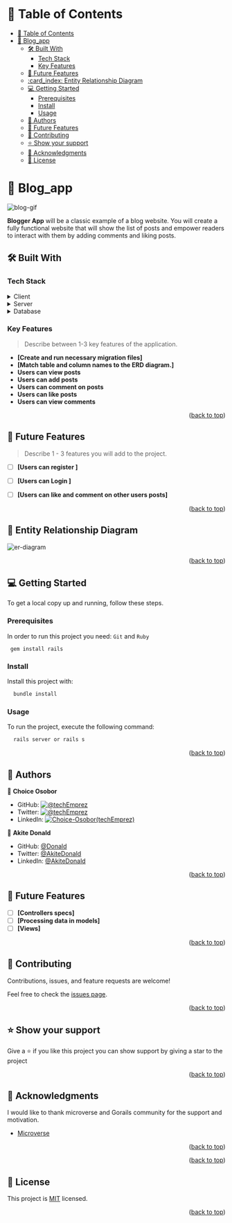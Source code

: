 <!-- @format -->

<!-- TABLE OF CONTENTS -->

# 📗 Table of Contents

- [📗 Table of Contents](#-table-of-contents)
- [📖 Blog\_app ](#-blog_app-)
  - [🛠 Built With ](#-built-with-)
    - [Tech Stack ](#tech-stack-)
    - [Key Features ](#key-features-)
  - [🔭 Future Features ](#-future-features-)
  - [:card\_index: Entity Relationship Diagram ](#card_index-entity-relationship-diagram-)
  - [💻 Getting Started ](#-getting-started-)
    - [Prerequisites](#prerequisites)
    - [Install](#install)
    - [Usage](#usage)
  - [👥 Authors ](#-authors-)
  - [🔭 Future Features ](#-future-features--1)
  - [🤝 Contributing ](#-contributing-)
  - [⭐️ Show your support ](#️-show-your-support-)
  - [🙏 Acknowledgments ](#-acknowledgments-)
  - [📝 License ](#-license-)

<!-- PROJECT DESCRIPTION -->

# 📖 Blog_app <a name="about-project"></a>

![blog-gif](https://ansarshome.files.wordpress.com/2021/09/d3464a4351fdf340ccb6bb37c281381a.gif)

**Blogger App** will be a classic example of a blog website. You will create a fully functional website that will show the list of posts and empower readers to interact with them by adding comments and liking posts.

## 🛠 Built With <a name="built-with"></a>

### Tech Stack <a name="tech-stack"></a>

<details>
  <summary>Client</summary>
  <ul>
    <li>HTML</li>
    <li>CSS</li>
    <li>JavaScript</li>
    <li>Ruby on Rails</li>
  </ul>
</details>

<details>
  <summary>Server</summary>
  <ul>
    <li>Ruby on Rails</li>
  </ul>
</details>

<details>
<summary>Database</summary>
  <ul>
    <li><a href="https://www.postgresql.org/">PostgreSQL</a></li>
  </ul>
</details>

<!-- Features -->
### Key Features <a name="key-features"></a>

> Describe between 1-3 key features of the application.
- **[Create and run necessary migration files]**
- **[Match table and column names to the ERD diagram.]**
- **Users can view posts**
- **Users can add posts**
- **Users can comment on posts**
- **Users can like posts**
- **Users can view comments**

<p align="right">(<a href="#readme-top">back to top</a>)</p>


<!-- FUTURE FEATURES -->

## 🔭 Future Features <a name="future-features"></a>

> Describe 1 - 3 features you will add to the project.

- [ ] **[Users can register ]**
- [ ] **[Users can Login ]**
- [ ] **[Users can like and comment on other users posts]**


<p align="right">(<a href="#readme-top">back to top</a>)</p>

<!-- ER DIAGRAM-->

## :card_index: Entity Relationship Diagram <a name="er-diagram"></a>

![er-diagram](https://user-images.githubusercontent.com/84629565/203113736-82dacec0-6b75-42e6-b87e-8bf441ffbe57.png)


<p align="right">(<a href="#readme-top">back to top</a>)</p>

<!-- GETTING STARTED -->

## 💻 Getting Started <a name="getting-started"></a>

To get a local copy up and running, follow these steps.

### Prerequisites

In order to run this project you need:
`Git` and `Ruby`

```
 gem install rails
```

### Install

Install this project with:

```sh
  bundle install
```

### Usage

To run the project, execute the following command:

```sh
  rails server or rails s
```

<p align="right">(<a href="#readme-top">back to top</a>)</p>

<!-- AUTHORS -->

## 👥 Authors <a name="authors"></a>

👤 **Choice Osobor**

- GitHub: [![@techEmprez](https://img.shields.io/badge/-@techEmprez-white?logo=GitHub&logoColor=181717&style=plastic)](https://github.com/techEmprez)
- Twitter: [![@techEmprez](https://img.shields.io/badge/-@techEmprez-blue?logo=Twitter&logoColor=skyBlue&style=plastic)](https://twitter.com/techEmprez)
- LinkedIn: [![Choice-Osobor(techEmprez)](https://img.shields.io/badge/-@ChoiceOsobor-white?logo=LinkedIn&logoColor=181717&style=plastic)](https://www.linkedin.com/in/choice-osobor/)


👤 **Akite Donald**

- GitHub: [@Donald](https://github.com/quavo19)
- Twitter: [@AkiteDonald](https://twitter.com/DonaldAkite)
- LinkedIn: [@AkiteDonald](https://www.linkedin.com/in/donald-akite-299a31222/)



<p align="right">(<a href="#readme-top">back to top</a>)</p>

<!-- FUTURE FEATURES -->

## 🔭 Future Features <a name="future-features"></a>

- [ ] **[Controllers specs]**
- [ ] **[Processing data in models]**
- [ ] **[Views]**

<p align="right">(<a href="#readme-top">back to top</a>)</p>

<!-- CONTRIBUTING -->

## 🤝 Contributing <a name="contributing"></a>

Contributions, issues, and feature requests are welcome!

Feel free to check the [issues page](../../issues/).

<p align="right">(<a href="#readme-top">back to top</a>)</p>

<!-- SUPPORT -->

## ⭐️ Show your support <a name="support"></a>

Give a ⭐️ if you like this project you can show support by giving a star to the project

<p align="right">(<a href="#readme-top">back to top</a>)</p>

<!-- ACKNOWLEDGEMENTS -->

## 🙏 Acknowledgments <a name="acknowledgements"></a>

I would like to thank microverse and Gorails community for the support and motivation.

- [Microverse](https://microverse.org)

<p align="right">(<a href="#readme-top">back to top</a>)</p>

<!-- FAQ (optional) -->

<p align="right">(<a href="#readme-top">back to top</a>)</p>

<!-- LICENSE -->

## 📝 License <a name="license"></a>

This project is [MIT](./LICENSE.md) licensed.

<p align="right">(<a href="#readme-top">back to top</a>)</p>
